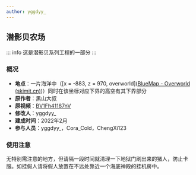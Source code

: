 ```yaml
---
author: yggdyy_
---
```

## 潜影贝农场
::: info
这是潜影贝系列工程的一部分
:::
### 概况  
* **地点**：一片海洋中（[x = -883, z = 970, overworld]([BlueMap - Overworld (skimit.cn)](http://bluemap.skimit.cn/#overworld:-883:101:970:9:0:0:0:0:perspective))）同时在该坐标对应下界的高空有其下界部分  
* **原作者**：黑山大叔  
* **原视频**：[BV1Fh41187nV](https://www.bilibili.com/video/BV1Fh41187nV)  
* **修改人**：yggdyy_
* **建成时间**：2022年2月  
* **参与人员**：yggdyy_，Cora_Cold，ChengXi123  
### 使用注意  
无特别需注意的地方，但请隔一段时间就清理一下地狱门刷出来的猪人，防止卡服。如挂假人请将假人放置在不远处靠近一个海底神殿的挂机房中。